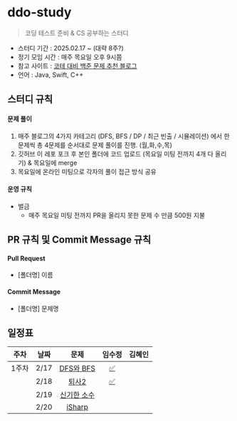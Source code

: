 # ddo-study

> 코딩 테스트 준비 & CS 공부하는 스터디

- 스터디 기간 : 2025.02.17 ~ (대략 8주?)
- 정기 모임 시간 : 매주 목요일 오후 9시쯤
- 참고 사이트 : [코테 대비 백준 문제 추천 블로그](https://covenant.tistory.com/224)
- 언어 : Java, Swift, C++

## 스터디 규칙

#### 문제 풀이

1. 매주 블로그의 4가지 카테고리 (DFS, BFS / DP / 최근 빈출 / 시뮬레이션) 에서 한문제씩 총 4문제를 순서대로 문제 풀이를 진행. (월,화,수,목)
2. 깃허브 이 레포 포크 후 본인 폴더에 코드 업로드 (목요일 미팅 전까지 4개 다 올리기) & 목요일에 merge
3. 목요일에 온라인 미팅으로 각자의 풀이 접근 방식 공유

#### 운영 규칙

- 벌금
    - 매주 목요일 미팅 전까지 PR을 올리지 못한 문제 수 만큼 500원 지불

## PR 규칙 및 Commit Message 규칙

#### Pull Request

- [폴더명] 이름

#### Commit Message

- [폴더명] 문제명

## 일정표

| **주차** | **날짜** | **문제** | **임수정** | **김혜인** |
|:-:|:-:|:-:|:-:|:-:|
| 1주차 | 2/17 | [DFS와 BFS](https://www.acmicpc.net/problem/1260) | [✅](https://github.com/sio2whocodes/DDO-study/blob/main/sujeong/1260.swift) |  |
|  | 2/18 | [퇴사2](https://www.acmicpc.net/problem/15486) | [✅](https://github.com/sio2whocodes/DDO-study/blob/main/sujeong/15486.swift) |  | 
|  | 2/19 | [신기한 소수](https://www.acmicpc.net/problem/2023) |  |  |
|  | 2/20 | [iSharp](https://www.acmicpc.net/problem/3568) |  |  |
